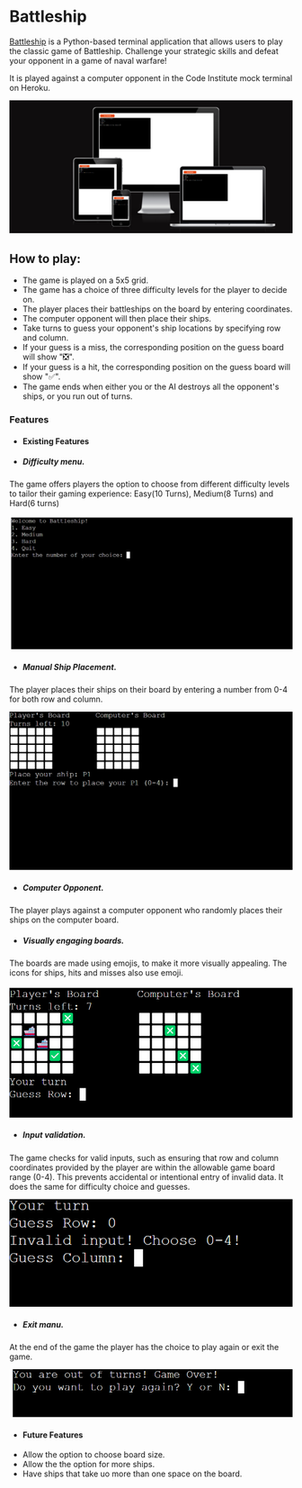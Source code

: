 # Battleship
[Battleship](https://battleship-game-project3-826e2c910f96.herokuapp.com/) is a Python-based terminal application that allows users to play the classic game of Battleship. Challenge your strategic skills and defeat your opponent in a game of naval warfare!

It is played against a computer opponent in the Code Institute mock terminal on Heroku.

![Am I Responsive screenshot](assets/images/am_i_responsive.png)

## How to play:

- The game is played on a 5x5 grid.
- The game has a choice of three difficulty levels for the player to decide on.
- The player places their battleships on the board by entering coordinates.
- The computer opponent will then place their ships.
- Take turns to guess your opponent's ship locations by specifying row and column.
- If your guess is a miss, the corresponding position on the guess board will show "❎".
- If your guess is a hit, the corresponding position on the guess board will show "✅".
- The game ends when either you or the AI destroys all the opponent's ships, or you run out of turns.

### Features
- #### Existing Features

- ##### Difficulty menu.
The game offers players the option to choose from different difficulty levels to tailor their gaming experience: Easy(10 Turns), Medium(8 Turns) and Hard(6 turns)

![Difficulty menu](assets/images/difficulty_menu.png)

- ##### Manual Ship Placement.
The player places their ships on their board by entering a number from 0-4 for both row and column.

![Ship placement screenshot](assets/images/ship_placement.png)

- ##### Computer Opponent.
The player plays against a computer opponent who randomly places their ships on the computer board.

- ##### Visually engaging boards.
The boards are made using emojis, to make it more visually appealing. The icons for ships, hits and misses also use emoji.

![Board display screenshot](assets/images/board_display_screenshot.png)

- ##### Input validation.
The game checks for valid inputs, such as ensuring that row and column coordinates provided by the player are within the allowable game board range (0-4). This prevents accidental or intentional entry of invalid data. It does the same for difficulty choice and guesses.

![Input Validation](assets/images/input_validation.png)

- ##### Exit manu.
At the end of the game the player has the choice to play again or exit the game.

![Exit menu screenshot](assets/images/exit_menu.png)

- #### Future Features
- Allow the option to choose board size.
- Allow the the option for more ships.
- Have ships that take uo more than one space on the board.